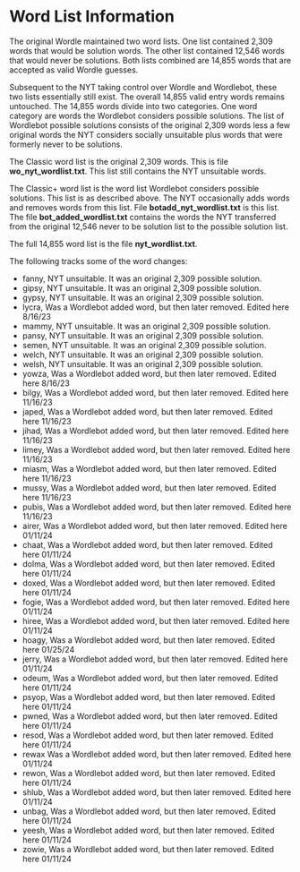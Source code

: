 # Word List Information

The original Wordle maintained two word lists. One list contained 2,309 words that would be solution words. The other list contained 12,546 words that would never be solutions. Both lists combined are 14,855 words that are accepted as valid Wordle guesses.

Subsequent to the NYT taking control over Wordle and Wordlebot, these two lists essentially still exist. The overall 14,855 valid entry words remains untouched. The 14,855 words divide into two categories. One word category are words the Wordlebot considers possible solutions. The list of Wordlebot possible solutions consists of the original 2,309 words less a few original words the NYT considers socially unsuitable plus words that were formerly never to be solutions.

The Classic word list is the original 2,309 words. This is file **wo_nyt_wordlist.txt**. This list still contains the NYT unsuitable words.

The Classic+ word list is the word list Wordlebot considers possible solutions. This list is as described above. The NYT occasionally adds words and removes words from this list. File **botadd_nyt_wordlist.txt** is this list. The file **bot_added_wordlist.txt** contains the words the NYT transferred from the original 12,546 never to be solution list to the possible solution list.

The full 14,855 word list is the file **nyt_wordlist.txt**.

The following tracks some of the word changes:

* fanny, NYT unsuitable. It was an original 2,309 possible solution.
* gipsy, NYT unsuitable. It was an original 2,309 possible solution.
* gypsy, NYT unsuitable. It was an original 2,309 possible solution.
* lycra, Was a Wordlebot added word, but then later removed. Edited here 8/16/23
* mammy, NYT unsuitable. It was an original 2,309 possible solution.
* pansy, NYT unsuitable. It was an original 2,309 possible solution.
* semen, NYT unsuitable. It was an original 2,309 possible solution.
* welch, NYT unsuitable. It was an original 2,309 possible solution.
* welsh, NYT unsuitable. It was an original 2,309 possible solution.
* yowza, Was a Wordlebot added word, but then later removed. Edited here 8/16/23
* bilgy, Was a Wordlebot added word, but then later removed. Edited here 11/16/23
* japed, Was a Wordlebot added word, but then later removed. Edited here 11/16/23
* jihad, Was a Wordlebot added word, but then later removed. Edited here 11/16/23
* limey, Was a Wordlebot added word, but then later removed. Edited here 11/16/23
* miasm, Was a Wordlebot added word, but then later removed. Edited here 11/16/23
* mussy, Was a Wordlebot added word, but then later removed. Edited here 11/16/23
* pubis, Was a Wordlebot added word, but then later removed. Edited here 11/16/23
* airer, Was a Wordlebot added word, but then later removed. Edited here 01/11/24
* chaat, Was a Wordlebot added word, but then later removed. Edited here 01/11/24
* dolma, Was a Wordlebot added word, but then later removed. Edited here 01/11/24
* doxed, Was a Wordlebot added word, but then later removed. Edited here 01/11/24
* fogie, Was a Wordlebot added word, but then later removed. Edited here 01/11/24
* hiree, Was a Wordlebot added word, but then later removed. Edited here 01/11/24
* hoagy, Was a Wordlebot added word, but then later removed. Edited here 01/25/24
* jerry, Was a Wordlebot added word, but then later removed. Edited here 01/11/24
* odeum, Was a Wordlebot added word, but then later removed. Edited here 01/11/24
* psyop, Was a Wordlebot added word, but then later removed. Edited here 01/11/24
* pwned, Was a Wordlebot added word, but then later removed. Edited here 01/11/24
* resod, Was a Wordlebot added word, but then later removed. Edited here 01/11/24
* rewax  Was a Wordlebot added word, but then later removed. Edited here 01/11/24
* rewon, Was a Wordlebot added word, but then later removed. Edited here 01/11/24
* shlub, Was a Wordlebot added word, but then later removed. Edited here 01/11/24
* unbag, Was a Wordlebot added word, but then later removed. Edited here 01/11/24
* yeesh, Was a Wordlebot added word, but then later removed. Edited here 01/11/24
* zowie, Was a Wordlebot added word, but then later removed. Edited here 01/11/24
